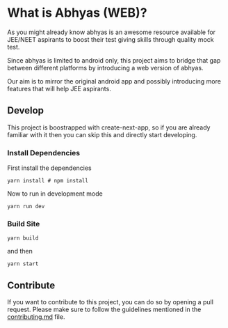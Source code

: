# What is Abhyas (WEB)?
As you might already know abhyas is an awesome resource available for JEE/NEET aspirants to boost their test giving skills through quality mock test.

Since abhyas is limited to android only, this project aims to bridge that gap between different platforms by introducing a web version of abhyas.

Our aim is to mirror the original android app and possibly introducing more features that will help JEE aspirants. 

## Develop
This project is boostrapped with create-next-app, so if you are already familiar with it then you can skip this and directly start developing.

### Install Dependencies
First install the dependencies

```
yarn install # npm install
```

Now to run in development mode
```
yarn run dev
```

### Build Site

```
yarn build
```
and then
```
yarn start
```

## Contribute
If you want to contribute to this project, you can do so by opening a pull request. Please make sure to follow the guidelines mentioned in the [contributing.md](https://github.com/tr1ten/Abhyas/blob/main/contributing.md) file.